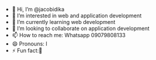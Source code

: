 - 👋 Hi, I’m @jacobidika
- 👀 I’m interested in web and application development 
- 🌱 I’m currently learning web development 
- 💞️ I’m looking to collaborate on application development 
- 📫 How to reach me: Whatsapp 09079808133
- 😄 Pronouns: I 
- ⚡ Fun fact:🤣

<!---
jacobidika/jacobidika is a ✨ special ✨ repository because its `README.md` (this file) appears on your GitHub profile.
You can click the Preview link to take a look at your changes.
--->
